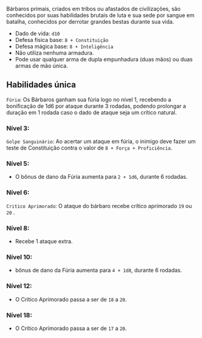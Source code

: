 Bárbaros primais, criados em tribos ou afastados de civilizações, são conhecidos por suas habilidades brutais de luta e sua sede por sangue em batalha, conhecidos por derrotar grandes bestas durante sua vida.

- Dado de vida: `d10`
- Defesa física base: `8 + Constituição`
- Defesa mágica base: `8 + Inteligência`
- Não utiliza nenhuma armadura.
- Pode usar qualquer arma de dupla empunhadura (duas mãos) ou duas armas de mão única.
  
## Habilidades única
`Fúria`: Os Bárbaros ganham sua fúria logo no nível 1, recebendo a bonificação de 1d6 por ataque durante 3 rodadas, podendo prolongar a duração em 1 rodada caso o dado de ataque seja um crítico natural.

### Nível 3:
`Golpe Sanguinário`: Ao acertar um ataque em fúria, o inimigo deve fazer um teste de Constituição contra o valor de `8 + Força + Proficiência`.

### Nível 5:
- O bônus de dano da Fúria aumenta para `2 + 1d6`, durante 6 rodadas.

### Nível 6:
`Critico Aprimorado`: O ataque do bárbaro recebe crítico aprimorado `19` ou `20` .

### Nível 8:
- Recebe 1 ataque extra.

### Nível 10:
- bônus de dano da Fúria aumenta para `4 + 1d8`, durante 6 rodadas.

### Nível 12:
- O Crítico Aprimorado passa a ser de `18` a `20`.

### Nível 18:
- O Crítico Aprimorado passa a ser de `17` a `20`.
